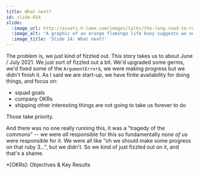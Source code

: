 ```yaml
---
title: What next?
id: slide-014
slide:
  :image_url: http://assets.h-lame.com/images/talks/the-long-road-to-ruby-3-0-vs-the-short-road-to-ruby-3-1/slides/014.png
  :image_alt: "A graphic of an orange flamingo life buoy suggests we needed help; text: what next? well... we kinda just fizzled out on the project"
  :image_title: 'Slide 14: What next?'
---
```

The problem is, we just kind of fizzled out.  This story takes us to about June / July 2021.  We just sort of fizzled out a bit.  We'd upgraded some germs, we'd fixed some of the `ArgumentError`s, we were making progress but we didn't finish it.  As I said we are start-up, we have finite availability for doing things, and focus on:

* squad goals
* company OKRs
* shipping other interesting things are not going to take us forever to do

Those take priority.

And there was no one really running this, it was a "tragedy of the commons" -- we were _all_ responsible for this so fundamentally _none of us_ were responsible for it.  We were all like "oh we should make some progress on that ruby 3...", but we didn't.  So we kind of just fizzled out on it, and that's a shame.

*[OKRs]: Objectives & Key Results
